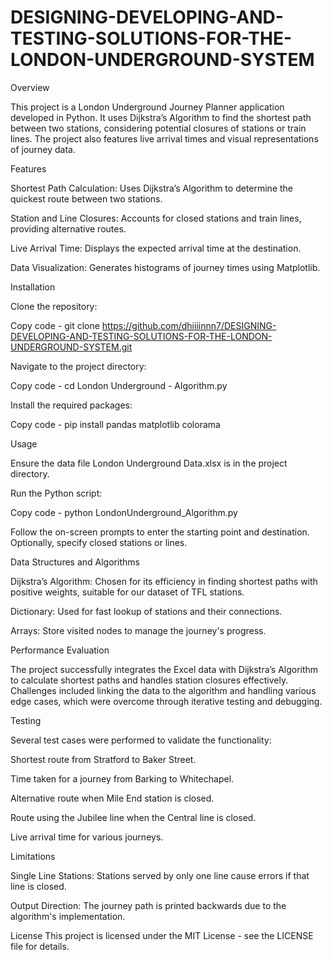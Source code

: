 # DESIGNING-DEVELOPING-AND-TESTING-SOLUTIONS-FOR-THE-LONDON-UNDERGROUND-SYSTEM

Overview

This project is a London Underground Journey Planner application developed in Python. It uses Dijkstra’s Algorithm to find the shortest path between two stations, considering potential closures of stations or train lines. The project also features live arrival times and visual representations of journey data.

Features

Shortest Path Calculation: Uses Dijkstra’s Algorithm to determine the quickest route between two stations.

Station and Line Closures: Accounts for closed stations and train lines, providing alternative routes.

Live Arrival Time: Displays the expected arrival time at the destination.

Data Visualization: Generates histograms of journey times using Matplotlib.

Installation

Clone the repository:

Copy code - git clone https://github.com/dhiiiinnn7/DESIGNING-DEVELOPING-AND-TESTING-SOLUTIONS-FOR-THE-LONDON-UNDERGROUND-SYSTEM.git

Navigate to the project directory:

Copy code - cd London Underground - Algorithm.py

Install the required packages:

Copy code - pip install pandas matplotlib colorama


Usage

Ensure the data file London Underground Data.xlsx is in the project directory.

Run the Python script:

Copy code - python LondonUnderground_Algorithm.py

Follow the on-screen prompts to enter the starting point and destination. Optionally, specify closed stations or lines.

Data Structures and Algorithms

Dijkstra’s Algorithm: Chosen for its efficiency in finding shortest paths with positive weights, suitable for our dataset of TFL stations.

Dictionary: Used for fast lookup of stations and their connections.

Arrays: Store visited nodes to manage the journey's progress.

Performance Evaluation

The project successfully integrates the Excel data with Dijkstra’s Algorithm to calculate shortest paths and handles station closures effectively. Challenges included linking the data to the algorithm and handling various edge cases, which were overcome through iterative testing and debugging.

Testing

Several test cases were performed to validate the functionality:

Shortest route from Stratford to Baker Street.

Time taken for a journey from Barking to Whitechapel.

Alternative route when Mile End station is closed.

Route using the Jubilee line when the Central line is closed.

Live arrival time for various journeys.

Limitations

Single Line Stations: Stations served by only one line cause errors if that line is closed.

Output Direction: The journey path is printed backwards due to the algorithm's implementation.

License
This project is licensed under the MIT License - see the LICENSE file for details.
